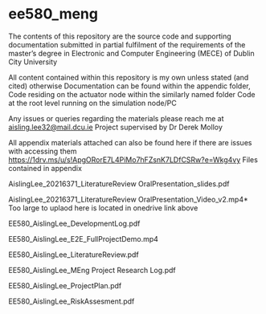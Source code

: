 # ee580_meng

The contents of this repository are the source code and supporting documentation submitted in 
partial fulfilment of the requirements of the master’s degree in Electronic and Computer Engineering (MECE) of Dublin City University

All content contained within this repository is my own unless stated (and cited) otherwise
Documentation can be found within the appendic folder, 
Code residing on the actuator node within the similarly named folder
Code at the root level running on the simulation node/PC

Any issues or queries regarding the materials please reach me at aisling.lee32@mail.dcu.ie
Project supervised by Dr Derek Molloy

All appendix materials attached can also be found here if there are issues with accessing them
https://1drv.ms/u/s!ApgORorE7L4PiMo7hFZsnK7LDfCSRw?e=Wkg4vy
Files contained in appendix

AislingLee_20216371_LiteratureReview OralPresentation_slides.pdf

AislingLee_20216371_LiteratureReview OralPresentation_Video_v2.mp4* Too large to uplaod here is located in onedrive link above

EE580_AislingLee_DevelopmentLog.pdf

EE580_AislingLee_E2E_FullProjectDemo.mp4

EE580_AislingLee_LiteratureReview.pdf

EE580_AislingLee_MEng Project Research Log.pdf

EE580_AislingLee_ProjectPlan.pdf

EE580_AislingLee_RiskAssesment.pdf
